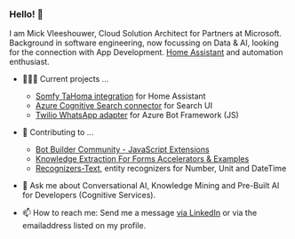 ### Hello! 👋

I am Mick Vleeshouwer, Cloud Solution Architect for Partners at Microsoft. Background in software engineering, now focussing on Data & AI, looking for the connection with App Development. [Home Assistant](https://www.home-assistant.io/) and automation enthusiast. 

- 👨🏼‍💻 Current projects ...
  - [Somfy TaHoma integration](https://github.com/iMicknl/ha-tahoma) for Home Assistant
  - [Azure Cognitive Search connector](https://github.com/iMicknl/search-ui-azure-connector) for Search UI
  - [Twilio WhatsApp adapter](https://github.com/BotBuilderCommunity/botbuilder-community-js/blob/master/libraries/botbuilder-adapter-twilio-whatsapp/README.md) for Azure Bot Framework (JS)
  
- 👯 Contributing to ...
  - [Bot Builder Community - JavaScript Extensions](https://github.com/BotBuilderCommunity/botbuilder-community-js)
  - [Knowledge Extraction For Forms Accelerators & Examples](https://github.com/microsoft/knowledge-extraction-recipes-forms)
  - [Recognizers-Text](https://github.com/microsoft/Recognizers-Text), entity recognizers for Number, Unit and DateTime


- 💬 Ask me about Conversational AI, Knowledge Mining and Pre-Built AI for Developers (Cognitive Services).

- 📫 How to reach me:  Send me a message [via LinkedIn](https://www.linkedin.com/in/imick/) or via the emailaddress listed on my profile.
